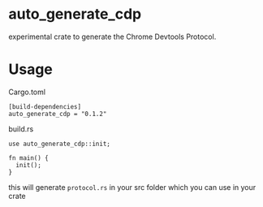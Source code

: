 # auto_generate_cdp
experimental crate to generate the Chrome Devtools Protocol.


# Usage

Cargo.toml
```
[build-dependencies]
auto_generate_cdp = "0.1.2"
```

build.rs

```
use auto_generate_cdp::init;

fn main() {
  init();
}

```

this will generate `protocol.rs` in your src folder which you can use in your crate
